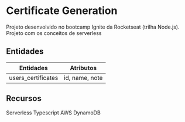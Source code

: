 # Certificate Generation

Projeto desenvolvido no bootcamp Ignite da Rocketseat (trilha Node.js).
Projeto com os conceitos de serverless

## Entidades

| Entidades | Atributos |
| - | - |
| users_certificates | id, name, note |

## Recursos

Serverless
Typescript
AWS
DynamoDB